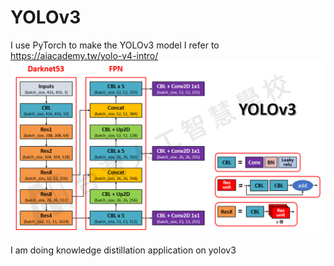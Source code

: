 # YOLOv3
I use PyTorch to make the YOLOv3 model
I refer to https://aiacademy.tw/yolo-v4-intro/
![image](https://github.com/HungChengChen/YOLOv3/blob/main/yolo3.png)

I am doing knowledge distillation application on yolov3
